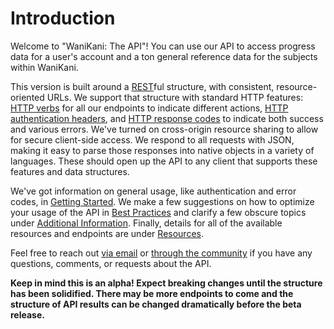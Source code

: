 # Introduction

Welcome to <span title="Version 2: The Separating">"WaniKani: The API"</span>! You can use our API to access progress data for a user's account and a ton general reference data for the subjects within WaniKani.

This version is built around a [REST](#)ful structure, with consistent, resource-oriented URLs. We support that structure with standard HTTP features: [HTTP verbs](#) for all our endpoints to indicate different actions, [HTTP authentication headers](#), and [HTTP response codes](#) to indicate both success and various errors. We've turned on cross-origin resource sharing to allow for secure client-side access. We respond to all requests with JSON, making it easy to parse those responses into native objects in a variety of languages. These should open up the API to any client that supports these features and data structures.

We've got information on general usage, like authentication and error codes, in [Getting Started](#getting-started). We make a few suggestions on how to optimize your usage of the API in [Best Practices](#best-practices) and clarify a few obscure topics under [Additional Information](#additional-information). Finally, details for all of the available resources and endpoints are under [Resources](#resources).

Feel free to reach out [via email](mailto:hello@wanikani.com) or [through the community](https://community.wanikani.com/) if you have any questions, comments, or requests about the API.

<aside class="warning">
  <strong>Keep in mind this is an alpha! Expect breaking changes until the structure has been solidified. There may be more endpoints to come and the structure of API results can be changed dramatically before the beta release.</strong>
</aside>


<!-- ## Roadmap

The following are planned to be implemented before exiting beta:

* Soft deletion field.
* API terms and conditions.
* Inclusion of asset content:
  * Vocabulary audio
  * Sentences
  * Radical SVG and PNG
* JSON authentication endpoint for better extraction of API key.
* Move API v2 to subdomain api.wanikani.com/v2. -->
